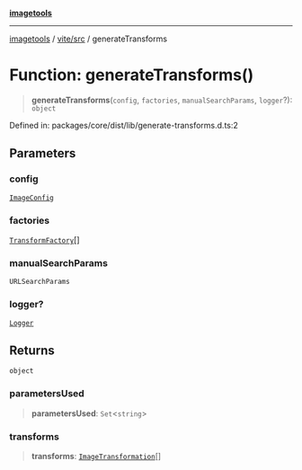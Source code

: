 [**imagetools**](../../../README.md)

***

[imagetools](../../../modules.md) / [vite/src](../README.md) / generateTransforms

# Function: generateTransforms()

> **generateTransforms**(`config`, `factories`, `manualSearchParams`, `logger`?): `object`

Defined in: packages/core/dist/lib/generate-transforms.d.ts:2

## Parameters

### config

[`ImageConfig`](../type-aliases/ImageConfig.md)

### factories

[`TransformFactory`](../type-aliases/TransformFactory.md)[]

### manualSearchParams

`URLSearchParams`

### logger?

[`Logger`](../interfaces/Logger.md)

## Returns

`object`

### parametersUsed

> **parametersUsed**: `Set`\<`string`\>

### transforms

> **transforms**: [`ImageTransformation`](../type-aliases/ImageTransformation.md)[]

